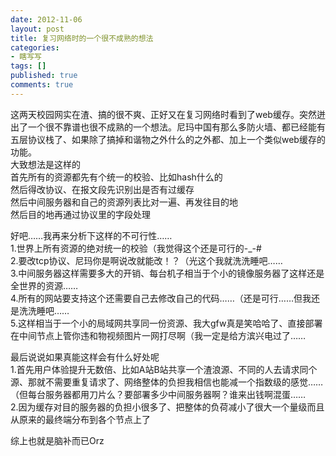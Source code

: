```yaml
---
date: 2012-11-06
layout: post
title: 复习网络时的一个很不成熟的想法
categories:
- 瞎写写
tags: []
published: true
comments: true
---
```

<p>这两天校园网实在渣、搞的很不爽、正好又在复习网络时看到了web缓存。突然迸出了一个很不靠谱也很不成熟的一个想法。尼玛中国有那么多防火墙、都已经能有五层协议栈了、如果除了搞掉和谐物之外什么的之外都、加上一个类似web缓存的功能。<br />
大致想法是这样的<br />
首先所有的资源都先有个统一的校验、比如hash什么的<br />
然后得改协议、在报文段先识别出是否有过缓存<br />
然后中间服务器和自己的资源列表比对一遍、再发往目的地<br />
然后目的地再通过协议里的字段处理</p>

<p>好吧……我再来分析下这样的不可行性……<br />
1.世界上所有资源的绝对统一的校验（我觉得这个还是可行的-_-#<br />
2.要改tcp协议、尼玛你是啊说改就能改！？（光这个我就洗洗睡吧……<br />
3.中间服务器这样需要多大的开销、每台机子相当于个小的镜像服务器了这样还是全世界的资源……<br />
4.所有的网站要支持这个还需要自己去修改自己的代码……（还是可行……但我还是洗洗睡吧……<br />
5.这样相当于一个小的局域网共享同一份资源、我大gfw真是笑哈哈了、直接部署在中间节点上管你违和物视频图片一网打尽啊（我一定是给方滨兴电过了……</p>

<p>最后说说如果真能这样会有什么好处呢<br />
1.首先用户体验提升无数倍、比如A站B站共享一个渣浪源、不同的人去请求同个源、那就不需要重复请求了、网络整体的负担我相信也能减一个指数级的感觉……（但每台服务器都用刀片么？要部署多少中间服务器啊？谁来出钱啊混蛋……<br />
2.因为缓存对目的服务器的负担小很多了、把整体的负荷减小了很大一个量级而且从原来的最终端分布到各个节点上了</p>

<p>综上也就是脑补而已Orz</p>
